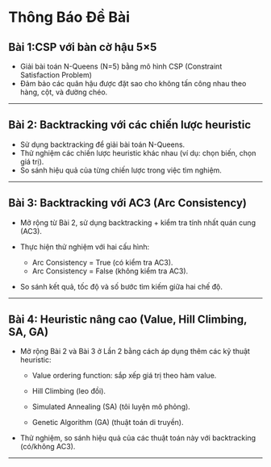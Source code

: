 # Thông Báo Đề Bài

## Bài 1:CSP với bàn cờ hậu 5×5
   - Giải bài toán N-Queens (N=5) bằng mô hình CSP (Constraint Satisfaction Problem)
   - Đảm bảo các quân hậu được đặt sao cho không tấn công nhau theo hàng, cột, và đường chéo.

---

## Bài 2: Backtracking với các chiến lược heuristic
   - Sử dụng backtracking để giải bài toán N-Queens.
   - Thử nghiệm các chiến lược heuristic khác nhau (ví dụ: chọn biến, chọn giá trị).
   - So sánh hiệu quả của từng chiến lược trong việc tìm nghiệm.

---

## Bài 3: Backtracking với AC3 (Arc Consistency)
   - Mở rộng từ Bài 2, sử dụng backtracking + kiểm tra tính nhất quán cung (AC3).

   - Thực hiện thử nghiệm với hai cấu hình:

      - Arc Consistency = True (có kiểm tra AC3).
      - Arc Consistency = False (không kiểm tra AC3).

   - So sánh kết quả, tốc độ và số bước tìm kiếm giữa hai chế độ.

---

## Bài 4: Heuristic nâng cao (Value, Hill Climbing, SA, GA)
   - Mở rộng Bài 2 và Bài 3 ở Lần 2 bằng cách áp dụng thêm các kỹ thuật heuristic:

      - Value ordering function: sắp xếp giá trị theo hàm value.

      - Hill Climbing (leo đồi).

      - Simulated Annealing (SA) (tôi luyện mô phỏng).

      - Genetic Algorithm (GA) (thuật toán di truyền).

   - Thử nghiệm, so sánh hiệu quả của các thuật toán này với backtracking (có/không AC3).

---
